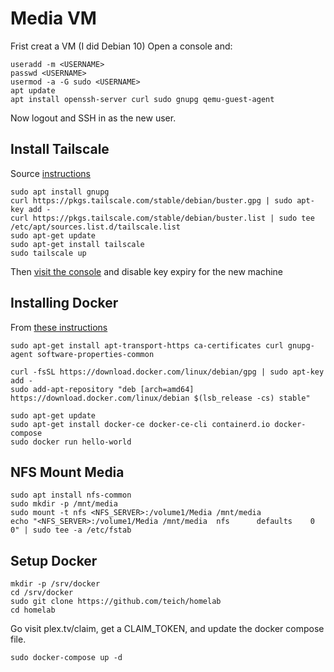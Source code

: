 # Media VM

Frist creat a VM (I did Debian 10)
Open a console and:

```
useradd -m <USERNAME>
passwd <USERNAME>
usermod -a -G sudo <USERNAME>
apt update
apt install openssh-server curl sudo gnupg qemu-guest-agent
```

Now logout and SSH in as the new user. 

## Install Tailscale

Source [instructions](https://tailscale.com/kb/1041/install-debian-buster)

```
sudo apt install gnupg
curl https://pkgs.tailscale.com/stable/debian/buster.gpg | sudo apt-key add -
curl https://pkgs.tailscale.com/stable/debian/buster.list | sudo tee /etc/apt/sources.list.d/tailscale.list
sudo apt-get update
sudo apt-get install tailscale
sudo tailscale up
```

Then [visit the console](https://login2.tailscale.io/admin/machines) and disable key expiry for the new machine

## Installing Docker

From [these instructions](https://docs.docker.com/engine/install/debian/)

```
sudo apt-get install apt-transport-https ca-certificates curl gnupg-agent software-properties-common

curl -fsSL https://download.docker.com/linux/debian/gpg | sudo apt-key add -
sudo add-apt-repository "deb [arch=amd64] https://download.docker.com/linux/debian $(lsb_release -cs) stable"

sudo apt-get update
sudo apt-get install docker-ce docker-ce-cli containerd.io docker-compose
sudo docker run hello-world
```

## NFS Mount Media

```
sudo apt install nfs-common
sudo mkdir -p /mnt/media
sudo mount -t nfs <NFS_SERVER>:/volume1/Media /mnt/media
echo "<NFS_SERVER>:/volume1/Media /mnt/media  nfs      defaults    0       0" | sudo tee -a /etc/fstab
```

## Setup Docker

```
mkdir -p /srv/docker
cd /srv/docker
sudo git clone https://github.com/teich/homelab
cd homelab
```

Go visit plex.tv/claim, get a CLAIM_TOKEN, and update the docker compose file. 

```
sudo docker-compose up -d
```